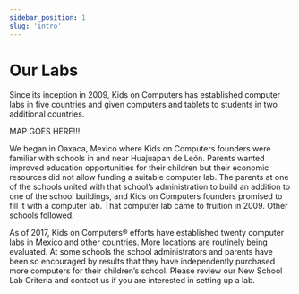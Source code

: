 ```yaml
---
sidebar_position: 1
slug: 'intro'
---
```


# Our Labs

Since its inception in 2009, Kids on Computers has established computer labs in five countries and given computers and tablets to students in two additional countries.

MAP GOES HERE!!!

We began in Oaxaca, Mexico where Kids on Computers founders were familiar with schools in and near Huajuapan de León.   Parents wanted improved education opportunities for their children but their economic resources did not allow funding a suitable computer lab.  The parents at one of the schools united with that school’s administration to build an addition to one of the school buildings, and Kids on Computers founders promised to fill it with a computer lab.  That computer lab came to fruition in 2009.  Other schools followed.

As of 2017, Kids on Computers® efforts have established twenty computer labs in Mexico and other countries.  More locations are routinely being evaluated.   At some schools the school administrators and parents have been so encouraged by results that they have independently purchased more computers for their children’s school. Please review our New School Lab Criteria and contact us if you are interested in setting up a lab.